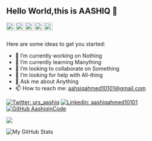 ## Hello World,this is AASHIQ 👋

<a href="https://twitter.com/urs_aashiq">
  <img align="left" alt="Aashiq's Twitter" width="22px" src="https://cdn.jsdelivr.net/npm/simple-icons@v3/icons/twitter.svg" />
</a>
<a href="https://linkedin.com/in/aashiqahmed10101">
  <img align="left" alt="Aashiq's Linkdein" width="22px" src="https://cdn.jsdelivr.net/npm/simple-icons@v3/icons/linkedin.svg" />
</a>
<a href="https://github.com/AashiqinCode">
  <img align="left" alt="Aashiq's Github" width="22px" src="https://cdn.jsdelivr.net/npm/simple-icons@v3/icons/github.svg" />
</a>
</a>
<a href="https://instagram.com/aashiq._.ahmed/">
  <img align="left" alt="Aashiq's Instagram" width="22px" src="https://cdn.jsdelivr.net/npm/simple-icons@v3/icons/instagram.svg" />
</a>
<a href="https://www.facebook.com/aashiqahmed10101/">
  <img align="left" alt="Aashiq's Facebook" width="22px" src="https://cdn.jsdelivr.net/npm/simple-icons@v3/icons/facebook.svg" />
</a>
<br/>
<br/>

<!--
**AashiqinCode/AashiqinCode** is a ✨ _special_ ✨ repository because its `README.md` (this file) appears on your GitHub profile.-->

Here are some ideas to get you started:

- 🔭 I’m currently working on Nothing
- 🌱 I’m currently learning Manything
- 👯 I’m looking to collaborate on Something
- 🤔 I’m looking for help with All-thing
- 💬 Ask me about Anything
- 📫 How to reach me: aahsiqahmed10101@gmail.com 


[![Twitter: urs_aashiq](https://img.shields.io/twitter/follow/urs_aashiq?style=social)](https://twitter.com/urs_aashiq)
[![Linkedin: aashiqahmed10101](https://img.shields.io/badge/-aashiqahmed10101-blue?style=flat-square&logo=Linkedin&logoColor=white&link=https://www.linkedin.com/in/aashiqahmed10101/)](https://www.linkedin.com/in/aashiqahmed10101)
[![GitHub AashiqinCode](https://img.shields.io/github/followers/AashiqinCode?label=follow&style=social)](https://github.com/AashiqinCode)

<a href="https://github.com/AashiqinCode">
  <img align="center" src="https://github-readme-stats.vercel.app/api/top-langs/?username=AashiqinCode&theme=dark&hide_langs_below=1" />
</a>



![My GitHub Stats](https://github-readme-stats.vercel.app/api?username=AashiqinCode&&show_icons=true&title_color=ffffff&icon_color=bb2acf&text_color=daf7dc&bg_color=151515)





